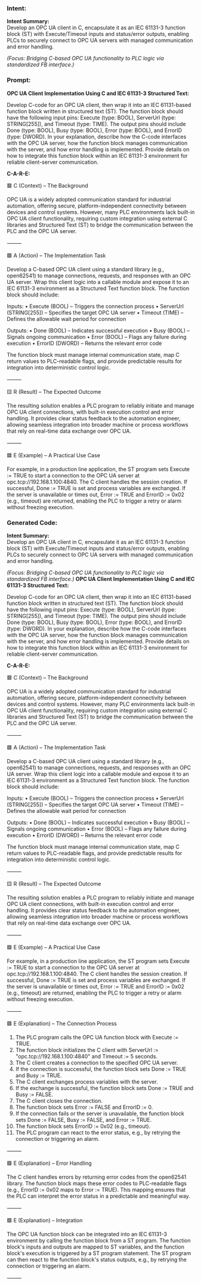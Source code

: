### Intent:
**Intent Summary:**  
Develop an OPC UA client in C, encapsulate it as an IEC 61131-3 function block (ST) with Execute/Timeout inputs and status/error outputs, enabling PLCs to securely connect to OPC UA servers with managed communication and error handling.  

*(Focus: Bridging C-based OPC UA functionality to PLC logic via standardized FB interface.)*

### Prompt:
**OPC UA Client Implementation Using C and IEC 61131-3 Structured Text:**

Develop C-code for an OPC UA client, then wrap it into an IEC 61131-based function block written in structured text (ST). The function block should have the following input pins: Execute (type: BOOL), ServerUrl (type: STRING[255]), and Timeout (type: TIME). The output pins should include Done (type: BOOL), Busy (type: BOOL), Error (type: BOOL), and ErrorID (type: DWORD). In your explanation, describe how the C-code interfaces with the OPC UA server, how the function block manages communication with the server, and how error handling is implemented. Provide details on how to integrate this function block within an IEC 61131-3 environment for reliable client-server communication.

**C-A-R-E:**

🟥 C (Context) – The Background

OPC UA is a widely adopted communication standard for industrial automation, offering secure, platform-independent connectivity between devices and control systems. However, many PLC environments lack built-in OPC UA client functionality, requiring custom integration using external C libraries and Structured Text (ST) to bridge the communication between the PLC and the OPC UA server.

⸻

🟩 A (Action) – The Implementation Task

Develop a C-based OPC UA client using a standard library (e.g., open62541) to manage connections, requests, and responses with an OPC UA server. Wrap this client logic into a callable module and expose it to an IEC 61131-3 environment as a Structured Text function block. The function block should include:

Inputs:
	•	Execute (BOOL) – Triggers the connection process
	•	ServerUrl (STRING[255]) – Specifies the target OPC UA server
	•	Timeout (TIME) – Defines the allowable wait period for connection

Outputs:
	•	Done (BOOL) – Indicates successful execution
	•	Busy (BOOL) – Signals ongoing communication
	•	Error (BOOL) – Flags any failure during execution
	•	ErrorID (DWORD) – Returns the relevant error code

The function block must manage internal communication state, map C return values to PLC-readable flags, and provide predictable results for integration into deterministic control logic.

⸻

🟨 R (Result) – The Expected Outcome

The resulting solution enables a PLC program to reliably initiate and manage OPC UA client connections, with built-in execution control and error handling. It provides clear status feedback to the automation engineer, allowing seamless integration into broader machine or process workflows that rely on real-time data exchange over OPC UA.

⸻

🟦 E (Example) – A Practical Use Case

For example, in a production line application, the ST program sets Execute := TRUE to start a connection to the OPC UA server at opc.tcp://192.168.1.100:4840. The C client handles the session creation. If successful, Done := TRUE is set and process variables are exchanged. If the server is unavailable or times out, Error := TRUE and ErrorID := 0x02 (e.g., timeout) are returned, enabling the PLC to trigger a retry or alarm without freezing execution.

### Generated Code:
**Intent Summary:**  
Develop an OPC UA client in C, encapsulate it as an IEC 61131-3 function block (ST) with Execute/Timeout inputs and status/error outputs, enabling PLCs to securely connect to OPC UA servers with managed communication and error handling.  

*(Focus: Bridging C-based OPC UA functionality to PLC logic via standardized FB interface.)*
**OPC UA Client Implementation Using C and IEC 61131-3 Structured Text:**

Develop C-code for an OPC UA client, then wrap it into an IEC 61131-based function block written in structured text (ST). The function block should have the following input pins: Execute (type: BOOL), ServerUrl (type: STRING[255]), and Timeout (type: TIME). The output pins should include Done (type: BOOL), Busy (type: BOOL), Error (type: BOOL), and ErrorID (type: DWORD). In your explanation, describe how the C-code interfaces with the OPC UA server, how the function block manages communication with the server, and how error handling is implemented. Provide details on how to integrate this function block within an IEC 61131-3 environment for reliable client-server communication.

**C-A-R-E:**

🟥 C (Context) – The Background

OPC UA is a widely adopted communication standard for industrial automation, offering secure, platform-independent connectivity between devices and control systems. However, many PLC environments lack built-in OPC UA client functionality, requiring custom integration using external C libraries and Structured Text (ST) to bridge the communication between the PLC and the OPC UA server.

⸻

🟩 A (Action) – The Implementation Task

Develop a C-based OPC UA client using a standard library (e.g., open62541) to manage connections, requests, and responses with an OPC UA server. Wrap this client logic into a callable module and expose it to an IEC 61131-3 environment as a Structured Text function block. The function block should include:

Inputs:
	•	Execute (BOOL) – Triggers the connection process
	•	ServerUrl (STRING[255]) – Specifies the target OPC UA server
	•	Timeout (TIME) – Defines the allowable wait period for connection

Outputs:
	•	Done (BOOL) – Indicates successful execution
	•	Busy (BOOL) – Signals ongoing communication
	•	Error (BOOL) – Flags any failure during execution
	•	ErrorID (DWORD) – Returns the relevant error code

The function block must manage internal communication state, map C return values to PLC-readable flags, and provide predictable results for integration into deterministic control logic.

⸻

🟨 R (Result) – The Expected Outcome

The resulting solution enables a PLC program to reliably initiate and manage OPC UA client connections, with built-in execution control and error handling. It provides clear status feedback to the automation engineer, allowing seamless integration into broader machine or process workflows that rely on real-time data exchange over OPC UA.

⸻

🟦 E (Example) – A Practical Use Case

For example, in a production line application, the ST program sets Execute := TRUE to start a connection to the OPC UA server at opc.tcp://192.168.1.100:4840. The C client handles the session creation. If successful, Done := TRUE is set and process variables are exchanged. If the server is unavailable or times out, Error := TRUE and ErrorID := 0x02 (e.g., timeout) are returned, enabling the PLC to trigger a retry or alarm without freezing execution.

⸻

🟩 E (Explanation) – The Connection Process

1. The PLC program calls the OPC UA function block with Execute := TRUE.
2. The function block initializes the C client with ServerUrl := "opc.tcp://192.168.1.100:4840" and Timeout := 5 seconds.
3. The C client creates a connection to the specified OPC UA server.
4. If the connection is successful, the function block sets Done := TRUE and Busy := TRUE.
5. The C client exchanges process variables with the server.
6. If the exchange is successful, the function block sets Done := TRUE and Busy := FALSE.
7. The C client closes the connection.
8. The function block sets Error := FALSE and ErrorID := 0.
9. If the connection fails or the server is unavailable, the function block sets Done := FALSE, Busy := FALSE, and Error := TRUE.
10. The function block sets ErrorID := 0x02 (e.g., timeout).
11. The PLC program can react to the error status, e.g., by retrying the connection or triggering an alarm.

⸻

🟩 E (Explanation) – Error Handling

The C client handles errors by returning error codes from the open62541 library. The function block maps these error codes to PLC-readable flags (e.g., ErrorID := 0x02 maps to Error := TRUE). This mapping ensures that the PLC can interpret the error status in a predictable and meaningful way.

⸻

🟩 E (Explanation) – Integration

The OPC UA function block can be integrated into an IEC 61131-3 environment by calling the function block from a ST program. The function block's inputs and outputs are mapped to ST variables, and the function block's execution is triggered by a ST program statement. The ST program can then react to the function block's status outputs, e.g., by retrying the connection or triggering an alarm.

⸻
